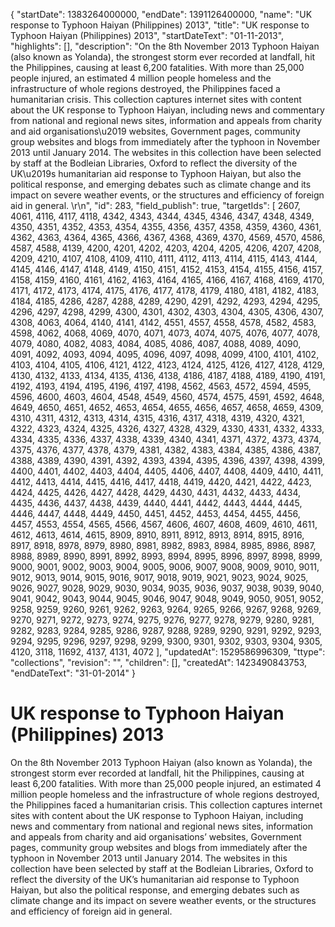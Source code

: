 {
  "startDate": 1383264000000, 
  "endDate": 1391126400000, 
  "name": "UK response to Typhoon Haiyan (Philippines) 2013", 
  "title": "UK response to Typhoon Haiyan (Philippines) 2013", 
  "startDateText": "01-11-2013", 
  "highlights": [], 
  "description": "On the 8th November 2013 Typhoon Haiyan (also known as Yolanda), the strongest storm ever recorded at landfall, hit the Philippines, causing at least 6,200 fatalities. With more than 25,000 people injured, an estimated 4 million people homeless and the infrastructure of whole regions destroyed, the Philippines faced a humanitarian crisis. This collection captures internet sites with content about the UK response to Typhoon Haiyan, including news and commentary from national and regional news sites, information and appeals from charity and aid organisations\u2019 websites, Government pages, community group websites and blogs from immediately after the typhoon in November 2013 until January 2014. The websites in this collection have been selected by staff at the Bodleian Libraries, Oxford to reflect the diversity of the UK\u2019s humanitarian aid response to Typhoon Haiyan, but also the political response, and emerging debates such as climate change and its impact on severe weather events, or the structures and efficiency of foreign aid in general. \r\n", 
  "id": 283, 
  "field_publish": true, 
  "targetIds": [
    2607, 
    4061, 
    4116, 
    4117, 
    4118, 
    4342, 
    4343, 
    4344, 
    4345, 
    4346, 
    4347, 
    4348, 
    4349, 
    4350, 
    4351, 
    4352, 
    4353, 
    4354, 
    4355, 
    4356, 
    4357, 
    4358, 
    4359, 
    4360, 
    4361, 
    4362, 
    4363, 
    4364, 
    4365, 
    4366, 
    4367, 
    4368, 
    4369, 
    4370, 
    4569, 
    4570, 
    4586, 
    4587, 
    4588, 
    4139, 
    4200, 
    4201, 
    4202, 
    4203, 
    4204, 
    4205, 
    4206, 
    4207, 
    4208, 
    4209, 
    4210, 
    4107, 
    4108, 
    4109, 
    4110, 
    4111, 
    4112, 
    4113, 
    4114, 
    4115, 
    4143, 
    4144, 
    4145, 
    4146, 
    4147, 
    4148, 
    4149, 
    4150, 
    4151, 
    4152, 
    4153, 
    4154, 
    4155, 
    4156, 
    4157, 
    4158, 
    4159, 
    4160, 
    4161, 
    4162, 
    4163, 
    4164, 
    4165, 
    4166, 
    4167, 
    4168, 
    4169, 
    4170, 
    4171, 
    4172, 
    4173, 
    4174, 
    4175, 
    4176, 
    4177, 
    4178, 
    4179, 
    4180, 
    4181, 
    4182, 
    4183, 
    4184, 
    4185, 
    4286, 
    4287, 
    4288, 
    4289, 
    4290, 
    4291, 
    4292, 
    4293, 
    4294, 
    4295, 
    4296, 
    4297, 
    4298, 
    4299, 
    4300, 
    4301, 
    4302, 
    4303, 
    4304, 
    4305, 
    4306, 
    4307, 
    4308, 
    4063, 
    4064, 
    4140, 
    4141, 
    4142, 
    4551, 
    4557, 
    4558, 
    4578, 
    4582, 
    4583, 
    4598, 
    4062, 
    4068, 
    4069, 
    4070, 
    4071, 
    4073, 
    4074, 
    4075, 
    4076, 
    4077, 
    4078, 
    4079, 
    4080, 
    4082, 
    4083, 
    4084, 
    4085, 
    4086, 
    4087, 
    4088, 
    4089, 
    4090, 
    4091, 
    4092, 
    4093, 
    4094, 
    4095, 
    4096, 
    4097, 
    4098, 
    4099, 
    4100, 
    4101, 
    4102, 
    4103, 
    4104, 
    4105, 
    4106, 
    4121, 
    4122, 
    4123, 
    4124, 
    4125, 
    4126, 
    4127, 
    4128, 
    4129, 
    4130, 
    4132, 
    4133, 
    4134, 
    4135, 
    4136, 
    4138, 
    4186, 
    4187, 
    4188, 
    4189, 
    4190, 
    4191, 
    4192, 
    4193, 
    4194, 
    4195, 
    4196, 
    4197, 
    4198, 
    4562, 
    4563, 
    4572, 
    4594, 
    4595, 
    4596, 
    4600, 
    4603, 
    4604, 
    4548, 
    4549, 
    4560, 
    4574, 
    4575, 
    4591, 
    4592, 
    4648, 
    4649, 
    4650, 
    4651, 
    4652, 
    4653, 
    4654, 
    4655, 
    4656, 
    4657, 
    4658, 
    4659, 
    4309, 
    4310, 
    4311, 
    4312, 
    4313, 
    4314, 
    4315, 
    4316, 
    4317, 
    4318, 
    4319, 
    4320, 
    4321, 
    4322, 
    4323, 
    4324, 
    4325, 
    4326, 
    4327, 
    4328, 
    4329, 
    4330, 
    4331, 
    4332, 
    4333, 
    4334, 
    4335, 
    4336, 
    4337, 
    4338, 
    4339, 
    4340, 
    4341, 
    4371, 
    4372, 
    4373, 
    4374, 
    4375, 
    4376, 
    4377, 
    4378, 
    4379, 
    4381, 
    4382, 
    4383, 
    4384, 
    4385, 
    4386, 
    4387, 
    4388, 
    4389, 
    4390, 
    4391, 
    4392, 
    4393, 
    4394, 
    4395, 
    4396, 
    4397, 
    4398, 
    4399, 
    4400, 
    4401, 
    4402, 
    4403, 
    4404, 
    4405, 
    4406, 
    4407, 
    4408, 
    4409, 
    4410, 
    4411, 
    4412, 
    4413, 
    4414, 
    4415, 
    4416, 
    4417, 
    4418, 
    4419, 
    4420, 
    4421, 
    4422, 
    4423, 
    4424, 
    4425, 
    4426, 
    4427, 
    4428, 
    4429, 
    4430, 
    4431, 
    4432, 
    4433, 
    4434, 
    4435, 
    4436, 
    4437, 
    4438, 
    4439, 
    4440, 
    4441, 
    4442, 
    4443, 
    4444, 
    4445, 
    4446, 
    4447, 
    4448, 
    4449, 
    4450, 
    4451, 
    4452, 
    4453, 
    4454, 
    4455, 
    4456, 
    4457, 
    4553, 
    4554, 
    4565, 
    4566, 
    4567, 
    4606, 
    4607, 
    4608, 
    4609, 
    4610, 
    4611, 
    4612, 
    4613, 
    4614, 
    4615, 
    8909, 
    8910, 
    8911, 
    8912, 
    8913, 
    8914, 
    8915, 
    8916, 
    8917, 
    8918, 
    8978, 
    8979, 
    8980, 
    8981, 
    8982, 
    8983, 
    8984, 
    8985, 
    8986, 
    8987, 
    8988, 
    8989, 
    8990, 
    8991, 
    8992, 
    8993, 
    8994, 
    8995, 
    8996, 
    8997, 
    8998, 
    8999, 
    9000, 
    9001, 
    9002, 
    9003, 
    9004, 
    9005, 
    9006, 
    9007, 
    9008, 
    9009, 
    9010, 
    9011, 
    9012, 
    9013, 
    9014, 
    9015, 
    9016, 
    9017, 
    9018, 
    9019, 
    9021, 
    9023, 
    9024, 
    9025, 
    9026, 
    9027, 
    9028, 
    9029, 
    9030, 
    9034, 
    9035, 
    9036, 
    9037, 
    9038, 
    9039, 
    9040, 
    9041, 
    9042, 
    9043, 
    9044, 
    9045, 
    9046, 
    9047, 
    9048, 
    9049, 
    9050, 
    9051, 
    9052, 
    9258, 
    9259, 
    9260, 
    9261, 
    9262, 
    9263, 
    9264, 
    9265, 
    9266, 
    9267, 
    9268, 
    9269, 
    9270, 
    9271, 
    9272, 
    9273, 
    9274, 
    9275, 
    9276, 
    9277, 
    9278, 
    9279, 
    9280, 
    9281, 
    9282, 
    9283, 
    9284, 
    9285, 
    9286, 
    9287, 
    9288, 
    9289, 
    9290, 
    9291, 
    9292, 
    9293, 
    9294, 
    9295, 
    9296, 
    9297, 
    9298, 
    9299, 
    9300, 
    9301, 
    9302, 
    9303, 
    9304, 
    9305, 
    4120, 
    3118, 
    11692, 
    4137, 
    4131, 
    4072
  ], 
  "updatedAt": 1529586996309, 
  "ttype": "collections", 
  "revision": "", 
  "children": [], 
  "createdAt": 1423490843753, 
  "endDateText": "31-01-2014"
}

# UK response to Typhoon Haiyan (Philippines) 2013

On the 8th November 2013 Typhoon Haiyan (also known as Yolanda), the strongest storm ever recorded at landfall, hit the Philippines, causing at least 6,200 fatalities. With more than 25,000 people injured, an estimated 4 million people homeless and the infrastructure of whole regions destroyed, the Philippines faced a humanitarian crisis. This collection captures internet sites with content about the UK response to Typhoon Haiyan, including news and commentary from national and regional news sites, information and appeals from charity and aid organisations’ websites, Government pages, community group websites and blogs from immediately after the typhoon in November 2013 until January 2014. The websites in this collection have been selected by staff at the Bodleian Libraries, Oxford to reflect the diversity of the UK’s humanitarian aid response to Typhoon Haiyan, but also the political response, and emerging debates such as climate change and its impact on severe weather events, or the structures and efficiency of foreign aid in general. 
